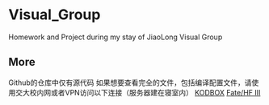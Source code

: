 # Visual_Group
Homework and Project during my stay of JiaoLong Visual Group

## More
Github的仓库中仅有源代码
如果想要查看完全的文件，包括编译配置文件，请使用交大校内网或者VPN访问以下连接（服务器建在寝室内）
[KODBOX](http://10.80.169.169:4090/#s/9szmpHRw)
[Fate/HF III](http://10.80.169.169:4090/#s/9sNnwAwA)
